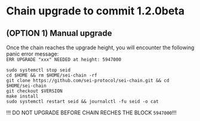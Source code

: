 # Chain upgrade to commit 1.2.0beta
## (OPTION 1) Manual upgrade
Once the chain reaches the upgrade height, you will encounter the following panic error message:\
`ERR UPGRADE "xxx" NEEDED at height: 5947000`
```
sudo systemctl stop seid
cd $HOME && rm $HOME/sei-chain -rf
git clone https://github.com/sei-protocol/sei-chain.git && cd $HOME/sei-chain
git checkout $VERSION
make install
sudo systemctl restart seid && journalctl -fu seid -o cat
```

!!! DO NOT UPGRADE BEFORE CHAIN RECHES THE BLOCK `5947000`!!!
